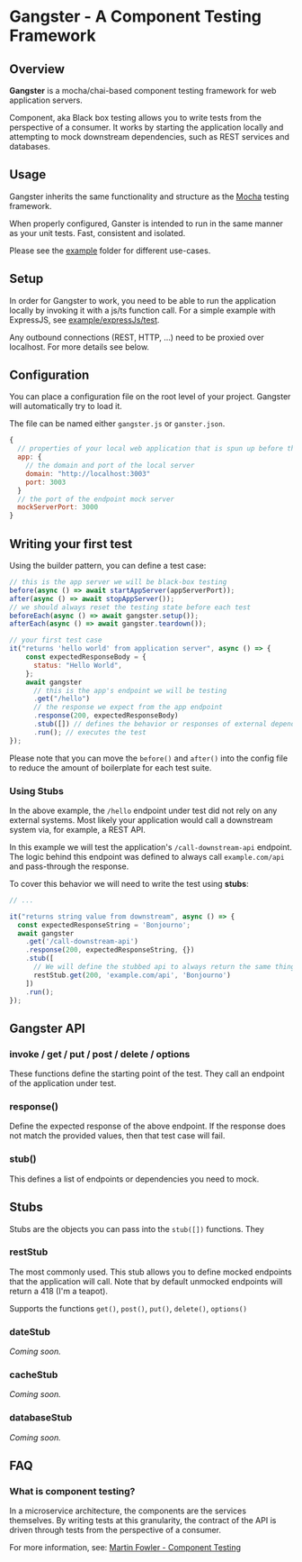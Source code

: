 Gangster - A Component Testing Framework
========================================================


## Overview

**Gangster** is a mocha/chai-based component testing framework
for web application servers.

Component, aka Black box testing allows you to write tests from the perspective of a consumer.
It works by starting the application locally and attempting to 
mock downstream dependencies, such as REST services and databases.


## Usage

Gangster inherits the same functionality and structure as the [Mocha](https://mochajs.org/) testing framework.

When properly configured, Ganster is intended to run in the same manner as your unit tests.
Fast, consistent and isolated.

Please see the [example](example) folder for different use-cases.


## Setup

In order for Gangster to work, you need to be able to run the application locally by invoking it with a js/ts function call.
For a simple example with ExpressJS, see [example/expressJs/test](example/expressJs/test/basic.component-test.js).

Any outbound connections (REST, HTTP, ...) need to be proxied over localhost.
For more details see below.

## Configuration

You can place a configuration file on the root level of your project. Gangster will automatically try to load it.

The file can be named either `gangster.js` or `ganster.json`.

```javascript
{
  // properties of your local web application that is spun up before the test
  app: {
    // the domain and port of the local server
    domain: "http://localhost:3003"
    port: 3003
  }
  // the port of the endpoint mock server
  mockServerPort: 3000
}
```

## Writing your first test

Using the builder pattern, you can define a test case:

```javascript
// this is the app server we will be black-box testing
before(async () => await startAppServer(appServerPort));
after(async () => await stopAppServer());
// we should always reset the testing state before each test
beforeEach(async () => await gangster.setup());
afterEach(async () => await gangster.teardown());

// your first test case
it("returns 'hello world' from application server", async () => {
    const expectedResponseBody = {
      status: "Hello World",
    };
    await gangster
      // this is the app's endpoint we will be testing
      .get("/hello")
      // the response we expect from the app endpoint
      .response(200, expectedResponseBody)
      .stub([]) // defines the behavior or responses of external dependencies
      .run(); // executes the test
});
```

Please note that you can move the `before()` and `after()` into the config file
to reduce the amount of boilerplate for each test suite.


### Using Stubs

In the above example, the `/hello` endpoint under test did not rely on any external systems.
Most likely your application would call a downstream system via, for example, a REST API.

In this example we will test the application's `/call-downstream-api` endpoint.
The logic behind this endpoint was defined to always call `example.com/api` and pass-through the response.

To cover this behavior we will need to write the test using **stubs**:

```javascript
// ...

it("returns string value from downstream", async () => {
  const expectedResponseString = 'Bonjourno';
  await gangster
    .get('/call-downstream-api')
    .response(200, expectedResponseString, {})
    .stub([
      // We will define the stubbed api to always return the same thing
      restStub.get(200, 'example.com/api', 'Bonjourno')
    ])
    .run();
});
```


## Gangster API

### invoke / get / put / post / delete / options

These functions define the starting point of the test.
They call an endpoint of the application under test.

### response()

Define the expected response of the above endpoint.
If the response does not match the provided values, then that test case will fail.

### stub()

This defines a list of endpoints or dependencies you need to mock.

## Stubs

Stubs are the objects you can pass into the `stub([])` functions.
They 

### restStub

The most commonly used.
This stub allows you to define mocked endpoints that the application will call.
Note that by default unmocked endpoints will return a 418 (I'm a teapot).

Supports the functions `get()`, `post()`, `put()`, `delete()`, `options()`

### dateStub

_Coming soon._

### cacheStub

_Coming soon._

### databaseStub

_Coming soon._


## FAQ

### What is component testing?

In a microservice architecture, the components are the services themselves. 
By writing tests at this granularity, the contract of the API is driven through tests from the perspective of a consumer.

For more information, see: [Martin Fowler - Component Testing](https://martinfowler.com/articles/microservice-testing/#testing-component-in-process-diagram)

